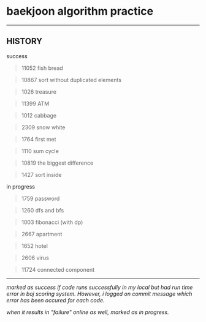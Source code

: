 # baekjoon algorithm practice

<hr/>

## HISTORY

success

> 11052 fish bread

> 10867 sort without duplicated elements

> 1026 treasure

> 11399 ATM
 
> 1012 cabbage

> 2309 snow white

> 1764 first met

> 1110 sum cycle

> 10819 the biggest difference

> 1427 sort inside

in progress

> 1759 password

> 1260 dfs and bfs

> 1003 fibonacci (with dp)

> 2667 apartment

> 1652 hotel

> 2606 virus

> 11724 connected component

---

*marked as success if code runs successfully in my local but had run time error in boj scoring system. However, i logged on commit message which error has been occured for each code.*

*when it results in "failure" online as well, marked as in progress.*
